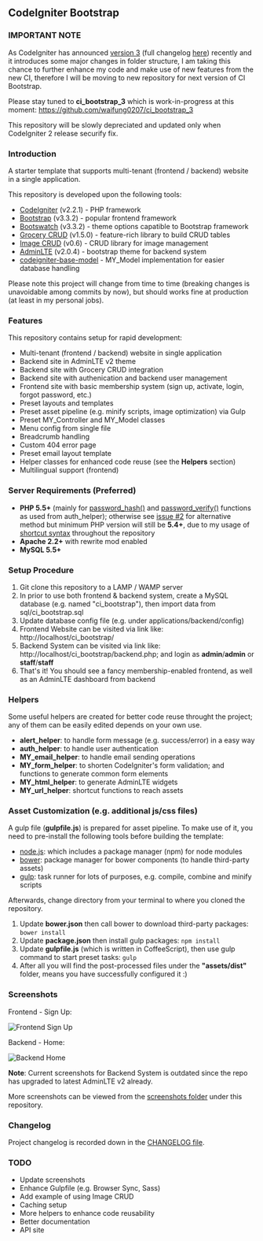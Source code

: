 ## CodeIgniter Bootstrap


### IMPORTANT NOTE

As CodeIgniter has announced [version 3](http://forum.codeigniter.com/thread-1657.html) (full changelog [here](http://www.codeigniter.com/userguide3/changelog.html)) recently and it introduces some major changes in folder structure, I am taking this chance to further enhance my code and make use of new features from the new CI, therefore I will be moving to new repository for next version of CI Bootstrap. 

Please stay tuned to **ci_bootstrap_3** which is work-in-progress at this moment:
https://github.com/waifung0207/ci_bootstrap_3

This repository will be slowly depreciated and updated only when CodeIgniter 2 release securify fix. 


### Introduction

A starter template that supports multi-tenant (frontend / backend) website in a single application.

This repository is developed upon the following tools: 
* [CodeIgniter](http://www.codeigniter.com/) (v2.2.1) - PHP framework
* [Bootstrap](http://getbootstrap.com/) (v3.3.2) - popular frontend framework
* [Bootswatch](http://bootswatch.com/) (v3.3.2) - theme options capatible to Bootstrap framework
* [Grocery CRUD](http://www.grocerycrud.com/) (v1.5.0) - feature-rich library to build CRUD tables
* [Image CRUD](http://www.grocerycrud.com/image-crud) (v0.6) - CRUD library for image management
* [AdminLTE](https://github.com/almasaeed2010/AdminLTE) (v2.0.4) - bootstrap theme for backend system
* [codeigniter-base-model](https://github.com/jamierumbelow/codeigniter-base-model) - MY_Model implementation for easier database handling 

Please note this project will change from time to time (breaking changes is unavoidable among commits by now), but should works fine at production (at least in my personal jobs). 


### Features

This repository contains setup for rapid development:
* Multi-tenant (frontend / backend) website in single application
* Backend site in AdminLTE v2 theme
* Backend site with Grocery CRUD integration
* Backend site with authenication and backend user management
* Frontend site with basic membership system (sign up, activate, login, forgot password, etc.)
* Preset layouts and templates
* Preset asset pipeline (e.g. minify scripts, image optimization) via Gulp
* Preset MY_Controller and MY_Model classes
* Menu config from single file
* Breadcrumb handling
* Custom 404 error page
* Preset email layout template
* Helper classes for enhanced code reuse (see the **Helpers** section)
* Multilingual support (frontend)


### Server Requirements (Preferred)

* **PHP 5.5+** (mainly for [password_hash()](http://php.net/manual/en/function.password-hash.php) and [password_verify()](http://php.net/manual/en/function.password-verify.php) functions as used from auth_helper); otherwise see [issue #2](https://github.com/waifung0207/ci_bootstrap/issues/2) for alternative method but minimum PHP version will still be **5.4+**, due to my usage of [shortcut syntax](http://php.net/manual/en/migration54.new-features.php) throughout the repository
* **Apache 2.2+** with rewrite mod enabled
* **MySQL 5.5+**


### Setup Procedure

1. Git clone this repository to a LAMP / WAMP server
2. In prior to use both frontend & backend system, create a MySQL database (e.g. named "ci_bootstrap"), then import data from sql/ci_bootstrap.sql
3. Update database config file (e.g. under applications/backend/config)
4. Frontend Website can be visited via link like: http://localhost/ci_bootstrap/
5. Backend System can be visited via link like: http://localhost/ci_bootstrap/backend.php; and login as **admin**/**admin** or **staff**/**staff**
6. That's it! You should see a fancy membership-enabled frontend, as well as an AdminLTE dashboard from backend


### Helpers

Some useful helpers are created for better code reuse throught the project; any of them can be easily edited depends on your own use. 

* **alert_helper**: to handle form message (e.g. success/error) in a easy way
* **auth_helper**: to handle user authentication
* **MY_email_helper**: to handle email sending operations
* **MY_form_helper**: to shorten CodeIgniter's form validation; and functions to generate common form elements
* **MY_html_helper**: to generate AdminLTE widgets
* **MY_url_helper**: shortcut functions to reach assets


### Asset Customization (e.g. additional js/css files)

A gulp file (**gulpfile.js**) is prepared for asset pipeline. To make use of it, you need to pre-install the following tools before building the template:

* [node.js](http://nodejs.org/): which includes a package manager (npm) for node modules
* [bower](http://bower.io/): package manager for bower components (to handle third-party assets)
* [gulp](http://gulpjs.com/): task runner for lots of purposes, e.g. compile, combine and minify scripts

Afterwards, change directory from your terminal to where you cloned the repository.

1. Update **bower.json** then call bower to download third-party packages: ```bower install```
2. Update **package.json** then install gulp packages: ```npm install```
3. Update **gulpfile.js** (which is written in CoffeeScript), then use gulp command to start preset tasks: ```gulp```
4. After all you will find the post-processed files under the **"assets/dist"** folder, means you have successfully configured it :)


### Screenshots

Frontend - Sign Up: 

![](screenshots/frontend_signup.png "Frontend Sign Up")

Backend - Home: 

![](screenshots/backend_home_admin.png "Backend Home")

**Note**: Current screenshots for Backend System is outdated since the repo has upgraded to latest AdminLTE v2 already.

More screenshots can be viewed from the [screenshots folder](https://github.com/waifung0207/ci_bootstrap/blob/master/screenshots/) under this repository.


### Changelog

Project changelog is recorded down in the [CHANGELOG file](https://github.com/waifung0207/ci_bootstrap/blob/master/CHANGELOG.md).


### TODO

* Update screenshots
* Enhance Gulpfile (e.g. Browser Sync, Sass)
* Add example of using Image CRUD
* Caching setup
* More helpers to enhance code reusability
* Better documentation
* API site
